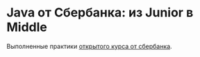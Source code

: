 # Java от Сбербанка: из Junior в Middle
Выполненные практики [открытого курса от сбербанка](https://moscoding.ru/sber-java-junior/).